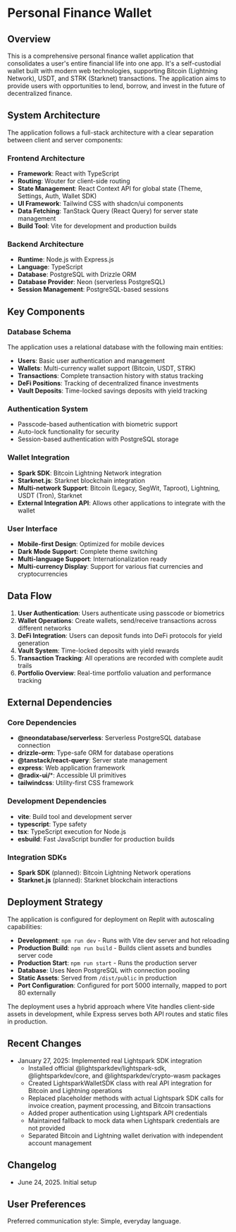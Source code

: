 # Personal Finance Wallet

## Overview

This is a comprehensive personal finance wallet application that consolidates a user's entire financial life into one app. It's a self-custodial wallet built with modern web technologies, supporting Bitcoin (Lightning Network), USDT, and STRK (Starknet) transactions. The application aims to provide users with opportunities to lend, borrow, and invest in the future of decentralized finance.

## System Architecture

The application follows a full-stack architecture with a clear separation between client and server components:

### Frontend Architecture
- **Framework**: React with TypeScript
- **Routing**: Wouter for client-side routing
- **State Management**: React Context API for global state (Theme, Settings, Auth, Wallet SDK)
- **UI Framework**: Tailwind CSS with shadcn/ui components
- **Data Fetching**: TanStack Query (React Query) for server state management
- **Build Tool**: Vite for development and production builds

### Backend Architecture
- **Runtime**: Node.js with Express.js
- **Language**: TypeScript
- **Database**: PostgreSQL with Drizzle ORM
- **Database Provider**: Neon (serverless PostgreSQL)
- **Session Management**: PostgreSQL-based sessions

## Key Components

### Database Schema
The application uses a relational database with the following main entities:
- **Users**: Basic user authentication and management
- **Wallets**: Multi-currency wallet support (Bitcoin, USDT, STRK)
- **Transactions**: Complete transaction history with status tracking
- **DeFi Positions**: Tracking of decentralized finance investments
- **Vault Deposits**: Time-locked savings deposits with yield tracking

### Authentication System
- Passcode-based authentication with biometric support
- Auto-lock functionality for security
- Session-based authentication with PostgreSQL storage

### Wallet Integration
- **Spark SDK**: Bitcoin Lightning Network integration
- **Starknet.js**: Starknet blockchain integration
- **Multi-network Support**: Bitcoin (Legacy, SegWit, Taproot), Lightning, USDT (Tron), Starknet
- **External Integration API**: Allows other applications to integrate with the wallet

### User Interface
- **Mobile-first Design**: Optimized for mobile devices
- **Dark Mode Support**: Complete theme switching
- **Multi-language Support**: Internationalization ready
- **Multi-currency Display**: Support for various fiat currencies and cryptocurrencies

## Data Flow

1. **User Authentication**: Users authenticate using passcode or biometrics
2. **Wallet Operations**: Create wallets, send/receive transactions across different networks
3. **DeFi Integration**: Users can deposit funds into DeFi protocols for yield generation
4. **Vault System**: Time-locked deposits with yield rewards
5. **Transaction Tracking**: All operations are recorded with complete audit trails
6. **Portfolio Overview**: Real-time portfolio valuation and performance tracking

## External Dependencies

### Core Dependencies
- **@neondatabase/serverless**: Serverless PostgreSQL database connection
- **drizzle-orm**: Type-safe ORM for database operations
- **@tanstack/react-query**: Server state management
- **express**: Web application framework
- **@radix-ui/***: Accessible UI primitives
- **tailwindcss**: Utility-first CSS framework

### Development Dependencies
- **vite**: Build tool and development server
- **typescript**: Type safety
- **tsx**: TypeScript execution for Node.js
- **esbuild**: Fast JavaScript bundler for production builds

### Integration SDKs
- **Spark SDK** (planned): Bitcoin Lightning Network operations
- **Starknet.js** (planned): Starknet blockchain interactions

## Deployment Strategy

The application is configured for deployment on Replit with autoscaling capabilities:

- **Development**: `npm run dev` - Runs with Vite dev server and hot reloading
- **Production Build**: `npm run build` - Builds client assets and bundles server code
- **Production Start**: `npm run start` - Runs the production server
- **Database**: Uses Neon PostgreSQL with connection pooling
- **Static Assets**: Served from `/dist/public` in production
- **Port Configuration**: Configured for port 5000 internally, mapped to port 80 externally

The deployment uses a hybrid approach where Vite handles client-side assets in development, while Express serves both API routes and static files in production.

## Recent Changes

- January 27, 2025: Implemented real Lightspark SDK integration
  - Installed official @lightsparkdev/lightspark-sdk, @lightsparkdev/core, and @lightsparkdev/crypto-wasm packages
  - Created LightsparkWalletSDK class with real API integration for Bitcoin and Lightning operations
  - Replaced placeholder methods with actual Lightspark SDK calls for invoice creation, payment processing, and Bitcoin transactions
  - Added proper authentication using Lightspark API credentials
  - Maintained fallback to mock data when Lightspark credentials are not provided
  - Separated Bitcoin and Lightning wallet derivation with independent account management

## Changelog

- June 24, 2025. Initial setup

## User Preferences

Preferred communication style: Simple, everyday language.